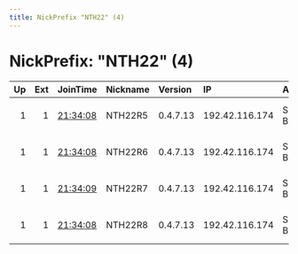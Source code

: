 ```yaml
---
title: NickPrefix "NTH22" (4)
---
```


# NickPrefix: "NTH22" (4)

|   Up |   Ext | JoinTime                                                                                              | Nickname   | Version   | IP             | AS        | CC   |   ORp |   Dirp | OS   | Contact                            |   eFamMembers |
|-----:|------:|:------------------------------------------------------------------------------------------------------|:-----------|:----------|:---------------|:----------|:-----|------:|-------:|:-----|:-----------------------------------|--------------:|
|    1 |     1 | [21:34:08](https://nusenu.github.io/OrNetStats/w/relay/004F9A0513C84E72054CEB555DB51EEEF319546D.html) | NTH22R5    | 0.4.7.13  | 192.42.116.174 | SURF B.V. | nl   |  9004 |      0 | BSD  | email:mail nothingtohide.nl url:no |           202 |
|    1 |     1 | [21:34:08](https://nusenu.github.io/OrNetStats/w/relay/6A343E25476B59A5382817D2B9932687ED77FF06.html) | NTH22R6    | 0.4.7.13  | 192.42.116.174 | SURF B.V. | nl   |  9005 |      0 | BSD  | email:mail nothingtohide.nl url:no |           202 |
|    1 |     1 | [21:34:09](https://nusenu.github.io/OrNetStats/w/relay/EE3E4664516667A4A94D797182C1BF57962076F9.html) | NTH22R7    | 0.4.7.13  | 192.42.116.174 | SURF B.V. | nl   |  9006 |      0 | BSD  | email:mail nothingtohide.nl url:no |           202 |
|    1 |     1 | [21:34:08](https://nusenu.github.io/OrNetStats/w/relay/E6B1D7BC9D9F4EC0A29A05EC50FE424A92747B85.html) | NTH22R8    | 0.4.7.13  | 192.42.116.174 | SURF B.V. | nl   |  9007 |      0 | BSD  | email:mail nothingtohide.nl url:no |           202 |
